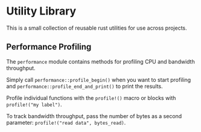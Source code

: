 # Utility Library

This is a small collection of reusable rust utilities for use across projects.

## Performance Profiling

The `performance` module contains methods for profiling CPU and bandwidth
throughput.

Simply call `performance::profile_begin()` when you want to start profiling and
`performance::profile_end_and_print()` to print the results.

Profile individual functions with the `profile!()` macro or blocks with
`profile!("my label")`.

To track bandwidth throughput, pass the number of bytes as a second parameter:
`profile!("read data", bytes_read)`.
